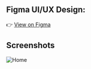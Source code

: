  ## Figma UI/UX Design:

👉 [View on Figma](https://www.figma.com/design/493zIWvk3XRxZQhAKlapeA/Login-Signup-Page?node-id=3-150&t=4knFrTFeszLf7Rfy-1)

## Screenshots
![Home](Login_Signup_Page.png)

